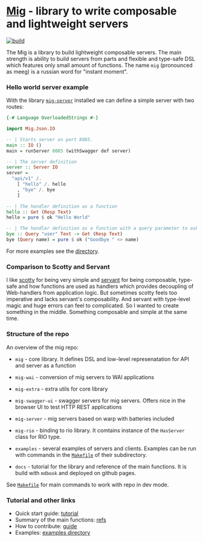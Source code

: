 # [Mig](https://anton-k.github.io/mig/) - library to write composable and lightweight servers

[![build](https://github.com/anton-k/mig/actions/workflows/compile-and-test.yml/badge.svg)](https://github.com/anton-k/mig/actions/workflows/compile-and-test.yml)

The Mig is a library to build lightweight composable servers.
The main strength is ability to build servers from parts
and flexible and type-safe DSL which features only small amount of functions.
The name `mig` (pronounced as meeg) is a russian word for "instant moment".

### Hello world server example

With the library [`mig-server`](https://hackage.haskell.org/package/mig-server) installed we can define 
a simple server with two routes:

```haskell
{-# Language OverloadedStrings #-}

import Mig.Json.IO

-- | Starts server on port 8085.
main :: IO ()
main = runServer 8085 (withSwagger def server)

-- | The server definition
server :: Server IO
server = 
  "api/v1" /. 
    [ "hello" /. hello
    , "bye" /. bye
    ]

-- | The handler definition as a function
hello :: Get (Resp Text)
hello = pure $ ok "Hello World"

-- | The handler definition as a function with a query parameter to ask for the user name
bye :: Query "user" Text -> Get (Resp Text)
bye (Query name) = pure $ ok ("Goodbye " <> name)
```

For more examples see the [directory](https://github.com/anton-k/mig/tree/main/examples/mig-example-apps). 

### Comparison to Scotty and Servant

I like [scotty](https://hackage.haskell.org/package/scotty) for being very 
simple and [servant](https://hackage.haskell.org/package/servant-server) for being composable, type-safe 
and how functions are used as handlers which provides decoupling of Web-handlers
from application logic.
But sometimes scotty feels too imperative and lacks servant's composability.
And servant with type-level magic and huge errors can feel to complicated.
So I wanted to create something in the middle. Something composable and simple 
at the same time.


### Structure of the repo

An overview of the mig repo:

* `mig` - core library. It defines DSL and low-level represenatation for API and server as a function

* `mig-wai` - conversion of mig servers to WAI applications

* `mig-extra` - extra utils for core library

* `mig-swagger-ui` - swagger servers for mig servers. Offers nice in the browser UI to test HTTP REST applications

* `mig-server` - mig servers based on warp with batteries included

* `mig-rio` - binding to rio library. It comtains instance of the `HasServer` class for RIO type.

* `examples` - several examples of servers and clients. Examples can be run with commands in the [`Makefile`](https://github.com/anton-k/mig/blob/main/examples/mig-example-apps/Makefile) of their subdirectory.

* `docs` - tutorial for the library and reference of the main functions. It is build with `mdbook` and deployed on github pages.

See [`Makefile`](https://github.com/anton-k/mig/blob/main/Makefile) for main commands to work with repo in dev mode.

### Tutorial and other links

* Quick start guide: [tutorial](https://anton-k.github.io/mig/)
* Summary of the main functions: [refs](https://anton-k.github.io/mig/09-reference.html)
* How to contribute: [guide](https://anton-k.github.io/mig/10-how-to-contribute.html)
* Examples: [examples directory](https://github.com/anton-k/mig/tree/main/examples/mig-example-apps)

